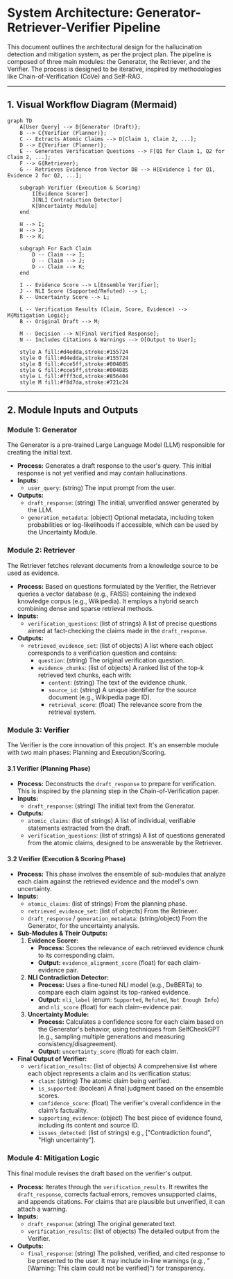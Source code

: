 # System Architecture: Generator-Retriever-Verifier Pipeline

This document outlines the architectural design for the hallucination detection and mitigation system, as per the project plan. The pipeline is composed of three main modules: the Generator, the Retriever, and the Verifier. The process is designed to be iterative, inspired by methodologies like Chain-of-Verification (CoVe) and Self-RAG.

---

## 1. Visual Workflow Diagram (Mermaid)

```mermaid
graph TD
    A[User Query] --> B{Generator (Draft)};
    B --> C{Verifier (Planner)};
    C -- Extracts Atomic Claims --> D[Claim 1, Claim 2, ...];
    D --> E{Verifier (Planner)};
    E -- Generates Verification Questions --> F[Q1 for Claim 1, Q2 for Claim 2, ...];
    F --> G{Retriever};
    G -- Retrieves Evidence from Vector DB --> H[Evidence 1 for Q1, Evidence 2 for Q2, ...];
    
    subgraph Verifier (Execution & Scoring)
        I[Evidence Scorer]
        J[NLI Contradiction Detector]
        K[Uncertainty Module]
    end

    H --> I;
    H --> J;
    B --> K;

    subgraph For Each Claim
        D -- Claim --> I;
        D -- Claim --> J;
        D -- Claim --> K;
    end

    I -- Evidence Score --> L[Ensemble Verifier];
    J -- NLI Score (Supported/Refuted) --> L;
    K -- Uncertainty Score --> L;

    L -- Verification Results (Claim, Score, Evidence) --> M{Mitigation Logic};
    B -- Original Draft --> M;
    
    M -- Decision --> N[Final Verified Response];
    N -- Includes Citations & Warnings --> O[Output to User];

    style A fill:#d4edda,stroke:#155724
    style O fill:#d4edda,stroke:#155724
    style B fill:#cce5ff,stroke:#004085
    style G fill:#cce5ff,stroke:#004085
    style L fill:#fff3cd,stroke:#856404
    style M fill:#f8d7da,stroke:#721c24
```

---

## 2. Module Inputs and Outputs

### Module 1: Generator
The Generator is a pre-trained Large Language Model (LLM) responsible for creating the initial text.

-   **Process:** Generates a draft response to the user's query. This initial response is not yet verified and may contain hallucinations.
-   **Inputs:**
    -   `user_query`: (string) The input prompt from the user.
-   **Outputs:**
    -   `draft_response`: (string) The initial, unverified answer generated by the LLM.
    -   `generation_metadata`: (object) Optional metadata, including token probabilities or log-likelihoods if accessible, which can be used by the Uncertainty Module.

### Module 2: Retriever
The Retriever fetches relevant documents from a knowledge source to be used as evidence.

-   **Process:** Based on questions formulated by the Verifier, the Retriever queries a vector database (e.g., FAISS) containing the indexed knowledge corpus (e.g., Wikipedia). It employs a hybrid search combining dense and sparse retrieval methods.
-   **Inputs:**
    -   `verification_questions`: (list of strings) A list of precise questions aimed at fact-checking the claims made in the `draft_response`.
-   **Outputs:**
    -   `retrieved_evidence_set`: (list of objects) A list where each object corresponds to a verification question and contains:
        -   `question`: (string) The original verification question.
        -   `evidence_chunks`: (list of objects) A ranked list of the top-k retrieved text chunks, each with:
            -   `content`: (string) The text of the evidence chunk.
            -   `source_id`: (string) A unique identifier for the source document (e.g., Wikipedia page ID).
            -   `retrieval_score`: (float) The relevance score from the retrieval system.

### Module 3: Verifier
The Verifier is the core innovation of this project. It's an ensemble module with two main phases: Planning and Execution/Scoring.

#### 3.1 Verifier (Planning Phase)
-   **Process:** Deconstructs the `draft_response` to prepare for verification. This is inspired by the planning step in the Chain-of-Verification paper.
-   **Inputs:**
    -   `draft_response`: (string) The initial text from the Generator.
-   **Outputs:**
    -   `atomic_claims`: (list of strings) A list of individual, verifiable statements extracted from the draft.
    -   `verification_questions`: (list of strings) A list of questions generated from the atomic claims, designed to be answerable by the Retriever.

#### 3.2 Verifier (Execution & Scoring Phase)
-   **Process:** This phase involves the ensemble of sub-modules that analyze each claim against the retrieved evidence and the model's own uncertainty.
-   **Inputs:**
    -   `atomic_claims`: (list of strings) From the planning phase.
    -   `retrieved_evidence_set`: (list of objects) From the Retriever.
    -   `draft_response` / `generation_metadata`: (string/object) From the Generator, for the uncertainty analysis.
-   **Sub-Modules & Their Outputs:**
    1.  **Evidence Scorer:**
        -   **Process:** Scores the relevance of each retrieved evidence chunk to its corresponding claim.
        -   **Output:** `evidence_alignment_score` (float) for each claim-evidence pair.
    2.  **NLI Contradiction Detector:**
        -   **Process:** Uses a fine-tuned NLI model (e.g., DeBERTa) to compare each claim against its top-ranked evidence.
        -   **Output:** `nli_label` (enum: `Supported`, `Refuted`, `Not Enough Info`) and `nli_score` (float) for each claim-evidence pair.
    3.  **Uncertainty Module:**
        -   **Process:** Calculates a confidence score for each claim based on the Generator's behavior, using techniques from SelfCheckGPT (e.g., sampling multiple generations and measuring consistency/disagreement).
        -   **Output:** `uncertainty_score` (float) for each claim.
-   **Final Output of Verifier:**
    -   `verification_results`: (list of objects) A comprehensive list where each object represents a claim and its verification status:
        -   `claim`: (string) The atomic claim being verified.
        -   `is_supported`: (boolean) A final judgment based on the ensemble scores.
        -   `confidence_score`: (float) The verifier's overall confidence in the claim's factuality.
        -   `supporting_evidence`: (object) The best piece of evidence found, including its content and source ID.
        -   `issues_detected`: (list of strings) e.g., ["Contradiction found", "High uncertainty"].

### Module 4: Mitigation Logic
This final module revises the draft based on the verifier's output.

-   **Process:** Iterates through the `verification_results`. It rewrites the `draft_response`, corrects factual errors, removes unsupported claims, and appends citations. For claims that are plausible but unverified, it can attach a warning.
-   **Inputs:**
    -   `draft_response`: (string) The original generated text.
    -   `verification_results`: (list of objects) The detailed output from the Verifier.
-   **Outputs:**
    -   `final_response`: (string) The polished, verified, and cited response to be presented to the user. It may include in-line warnings (e.g., "[Warning: This claim could not be verified]") for transparency.
